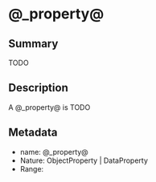 # @_property@

## Summary

TODO

## Description

A @_property@ is TODO

## Metadata

- name: @_property@
- Nature: ObjectProperty | DataProperty
- Range: 

